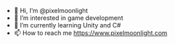 - 👋 Hi, I’m @pixelmoonlight
- 👀 I’m interested in game development
- 🌱 I’m currently learning Unity and C#
- 📫 How to reach me https://www.pixelmoonlight.com

<!---
pixelmoonlight/pixelmoonlight is a ✨ special ✨ repository because its `README.md` (this file) appears on your GitHub profile.
You can click the Preview link to take a look at your changes.
--->
